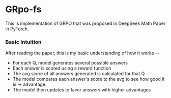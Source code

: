 # GRpo-fs

This is implementation of GRPO that was proposed in DeepSeek Math Paper in PyTorch.

### Basic Intuition

After reading the paper, this is my basic understanding of how it works --
* For each Q, model generates several possible answers
* Each answer is scored using a reward function
* The avg score of all answers generated is calculated for that Q
* The model compares each answer's score to the avg to see how good it is -> advantage.
* The model then updates to favor answers with higher advantages
